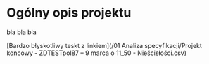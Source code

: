 # Ogólny opis projektu
bla bla bla  

[Bardzo błyskotliwy teskt z linkiem](/01 Analiza specyfikacji/Projekt koncowy - ZDTESTpol87 – 9 marca o 11_50 - Nieścisłości.csv)  
